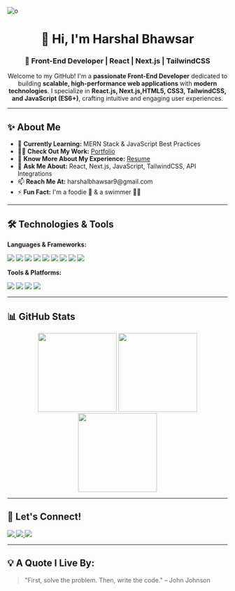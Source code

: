 ![o](https://media.giphy.com/media/QXwtfadqo7wbfmT46H/giphy.gif?cid=ecf05e4781np4fer8swxhmmn05j52lpz0yrs1vzu0b0tfdb0&ep=v1_gifs_search&rid=giphy.gif&ct=g)

<h1 align="center">👋 Hi, I'm Harshal Bhawsar</h1>
<h3 align="center">🚀 Front-End Developer | React | Next.js | TailwindCSS</h3>

<p align="center">
Welcome to my GitHub! I'm a <strong>passionate Front-End Developer</strong> dedicated to building 
<strong>scalable, high-performance web applications</strong> with <strong>modern technologies</strong>. 
I specialize in <strong>React.js, Next.js,HTML5, CSS3, TailwindCSS, and JavaScript (ES6+)</strong>, crafting intuitive 
and engaging user experiences.
</p>

---

<h2>✨ About Me</h2>

<ul>
  <li>🎯 <strong>Currently Learning:</strong> MERN Stack & JavaScript Best Practices</li>
  <li>👨‍💻 <strong>Check Out My Work:</strong> <a href="https://harshal3007.github.io/" target="_blank">Portfolio</a></li>
  <li>📄 <strong>Know More About My Experience:</strong> <a href="https://drive.google.com/file/d/1SlhYwUd0J8lQ9y_G7LEdM_Ix-x-9zN9u/view?usp=share_link" target="_blank">Resume</a></li>
  <li>💬 <strong>Ask Me About:</strong> React, Next.js, JavaScript, TailwindCSS, API Integrations</li>
  <li>📫 <strong>Reach Me At:</strong> harshalbhawsar9@gmail.com</li>
  <li>⚡ <strong>Fun Fact:</strong> I'm a foodie 🍔 & a swimmer 🏊‍♂️</li>
</ul>

---

<h2>🛠️ Technologies & Tools</h2>

<strong>Languages & Frameworks:</strong>  
<p>
  <img src="https://img.shields.io/badge/-HTML5-E34F26?style=flat-square&logo=html5&logoColor=white"/>
  <img src="https://img.shields.io/badge/-CSS3-1572B6?style=flat-square&logo=css3&logoColor=white"/>
  <img src="https://img.shields.io/badge/-JavaScript-F7DF1E?style=flat-square&logo=javascript&logoColor=black"/>
  <img src="https://img.shields.io/badge/-React-61DAFB?style=flat-square&logo=react&logoColor=black"/>
  <img src="https://img.shields.io/badge/-Next.js-000000?style=flat-square&logo=nextdotjs&logoColor=white"/>
  <img src="https://img.shields.io/badge/-Redux-764ABC?style=flat-square&logo=redux&logoColor=white"/>
  <img src="https://img.shields.io/badge/-Node.js-339933?style=flat-square&logo=node.js&logoColor=white"/>
  <img src="https://img.shields.io/badge/-TailwindCSS-38B2AC?style=flat-square&logo=tailwind-css&logoColor=white"/>
  <img src="https://img.shields.io/badge/-Bootstrap-7952B3?style=flat-square&logo=bootstrap&logoColor=white"/>
</p>

<strong>Tools & Platforms:</strong>  
<p>
  <img src="https://img.shields.io/badge/-Git-F05032?style=flat-square&logo=git&logoColor=white"/>
  <img src="https://img.shields.io/badge/-GitHub-181717?style=flat-square&logo=github&logoColor=white"/>
  <img src="https://img.shields.io/badge/-Postman-FF6C37?style=flat-square&logo=postman&logoColor=white"/>
  <img src="https://img.shields.io/badge/-Vercel-000000?style=flat-square&logo=vercel&logoColor=white"/>
</p>


---

<h2>📊 GitHub Stats</h2>

<div align="center">
  <img height="180em" src="https://github-readme-stats.vercel.app/api?username=harshal3007&show_icons=true&theme=react&count_private=true"/>
  <img height="180em" src="https://github-readme-streak-stats.herokuapp.com/?user=harshal3007&theme=react"/>
  <img height="180em" src="https://github-readme-stats.vercel.app/api/top-langs/?username=harshal3007&layout=compact&theme=react"/>
</div>

---

<h2>🤝 Let's Connect!</h2>

<p>
  <a href="https://linkedin.com/in/harshal-bhawsar" target="_blank">
    <img src="https://img.shields.io/badge/LinkedIn-blue?style=for-the-badge&logo=linkedin"/>
  </a>
  <a href="https://github.com/harshal3007" target="_blank">
    <img src="https://img.shields.io/badge/GitHub-black?style=for-the-badge&logo=github"/>
  </a>
  <a href="https://harshal3007.github.io/" target="_blank">
    <img src="https://img.shields.io/badge/Portfolio-%231DA1F2.svg?style=for-the-badge&logo=vercel&logoColor=white"/>
  </a>
</p>

---

<h2>💡 A Quote I Live By:</h2>
<blockquote>
  "First, solve the problem. Then, write the code." – John Johnson
</blockquote>
